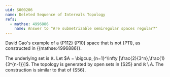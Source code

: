 ```yaml
---
uid: S000206
name: Deleted Sequence of Intervals Topology
refs:
  - mathse: 4996886
    name: Answer to "Are submetrizable semiregular spaces regular?"
---
```


David Gao's example of a {P112} {P10} space that is not {P11},
as constructed in {{mathse:4996886}}.

The underlying set is $\mathbb{R}$. Let $A = \bigcup_{n=1}^\infty [\frac{2}{3^n},\frac{1}{3^{n-1}}]$. The topology is generated by open sets in {S25} and $\mathbb{R} \setminus A$. The construction is similar to
that of {S56}.
